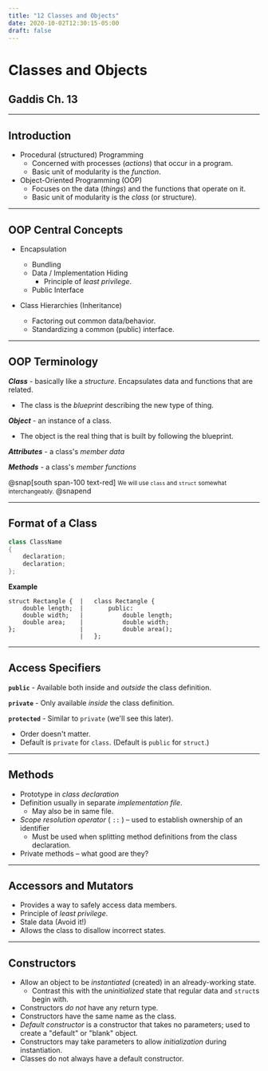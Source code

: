 ```yaml
---
title: "12 Classes and Objects"
date: 2020-10-02T12:30:15-05:00
draft: false
---
```


# Classes and Objects

## Gaddis Ch. 13

---

## Introduction

* Procedural (structured) Programming
    - Concerned with processes (_actions_) that occur in a program.
    - Basic unit of modularity is the _function_.
* Object-Oriented Programming (OOP)
    - Focuses on the data (_things_) and the functions that operate on it.
    - Basic unit of modularity is the _class_ (or structure).

---

## OOP Central Concepts

* Encapsulation
    - Bundling
    - Data / Implementation Hiding
        + Principle of *least privilege*.
    - Public Interface

* Class Hierarchies (Inheritance)
    - Factoring out common data/behavior.
    - Standardizing a common (public) interface.

---

## OOP Terminology

_**Class**_ - basically like a _structure_.  Encapsulates data and functions that are related.

* The class is the _blueprint_ describing the new type of thing.

_**Object**_ - an instance of a class.

* The object is the real thing that is built by following the blueprint.

_**Attributes**_ - a class's _member data_

_**Methods**_ - a class's _member functions_

@snap[south span-100 text-red]
<small>We will use `class` and `struct` somewhat interchangeably.</small>
@snapend


---

## Format of a Class

```cpp
class ClassName 
{
    declaration;
    declaration;
};
```

**Example**

```
struct Rectangle {  |   class Rectangle {
    double length;  |       public:
    double width;   |           double length;
    double area;    |           double width;
};                  |           double area();
                    |   };
```

---

## Access Specifiers

**`public`** - Available both inside and _outside_ the class definition.

**`private`** - Only available _inside_ the class definition.

**`protected`** - Similar to `private` (we'll see this later).

* Order doesn't matter.
* Default is `private` for `class`.  (Default is `public` for `struct`.)

---

## Methods

* Prototype in _class declaration_
* Definition usually in separate _implementation file_.
    - May also be in same file.
* _Scope resolution operator_ ( `::` ) – used to establish ownership of an identifier
    - Must be used when splitting method definitions from the class declaration.
* Private methods – what good are they?

---

## Accessors and Mutators

* Provides a way to safely access data members.
* Principle of _least privilege_.
* Stale data (Avoid it!)
* Allows the class to disallow incorrect states.

---

## Constructors

* Allow an object to be _instantiated_ (created) in an already-working state.
    - Contrast this with the _uninitialized_ state that regular data and `struct`s begin with.
* Constructors _do not_ have any return type.
* Constructors have the same name as the class.
* _Default constructor_ is a constructor that takes no parameters; used to create a "default" or "blank" object.
* Constructors may take parameters to allow _initialization_ during instantiation.
* Classes do not always have a default constructor.
